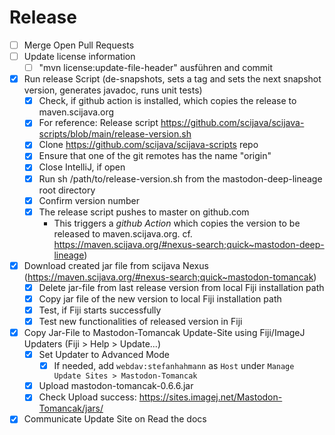 # Release

* [ ] Merge Open Pull Requests
* [ ] Update license information
    * [ ] "mvn license:update-file-header" ausführen and commit
* [x] Run release Script (de-snapshots, sets a tag and sets the next snapshot version, generates javadoc, runs unit
  tests)
    * [x] Check, if github action is installed, which copies the release to maven.scijava.org
    * [x] For reference: Release script https://github.com/scijava/scijava-scripts/blob/main/release-version.sh
    * [x] Clone https://github.com/scijava/scijava-scripts repo
    * [x] Ensure that one of the git remotes has the name "origin"
    * [x] Close IntelliJ, if open
    * [x] Run sh /path/to/release-version.sh from the mastodon-deep-lineage root directory
    * [x] Confirm version number
    * [x] The release script pushes to master on github.com
        * This triggers a *github Action* which copies the version to be released to maven.scijava.org.
          cf. https://maven.scijava.org/#nexus-search;quick~mastodon-deep-lineage)
* [x] Download created jar file from scijava Nexus (https://maven.scijava.org/#nexus-search;quick~mastodon-tomancak)
    * [x] Delete jar-file from last release version from local Fiji installation path
    * [x] Copy jar file of the new version to local Fiji installation path
    * [x] Test, if Fiji starts successfully
    * [x] Test new functionalities of released version in Fiji
* [x] Copy Jar-File to Mastodon-Tomancak Update-Site using Fiji/ImageJ Updaters (Fiji > Help > Update...)
    * [x] Set Updater to Advanced Mode
        * [x] If needed, add `webdav:stefanhahmann` as `Host` under `Manage Update Sites > Mastodon-Tomancak`
    * [x] Upload mastodon-tomancak-0.6.6.jar
    * [x] Check Upload success: https://sites.imagej.net/Mastodon-Tomancak/jars/
* [x] Communicate Update Site on Read the docs
